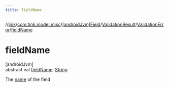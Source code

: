 ```yaml
---
title: fieldName
---
```

//[link](../../../../../index.html)/[com.tink.model.misc](../../../index.html)/[[androidJvm]Field](../../index.html)/[ValidationResult](../index.html)/[ValidationError](index.html)/[fieldName](field-name.html)



# fieldName



[androidJvm]\
abstract val [fieldName](field-name.html): [String](https://kotlinlang.org/api/latest/jvm/stdlib/kotlin/-string/index.html)



The [name](../../name.html) of the field




